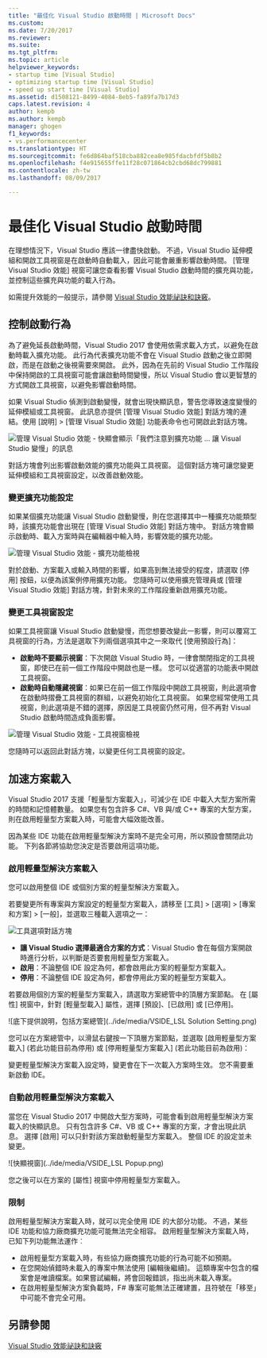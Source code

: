 ```yaml
---
title: "最佳化 Visual Studio 啟動時間 | Microsoft Docs"
ms.custom: 
ms.date: 7/20/2017
ms.reviewer: 
ms.suite: 
ms.tgt_pltfrm: 
ms.topic: article
helpviewer_keywords:
- startup time [Visual Studio]
- optimizing startup time [Visual Studio]
- speed up start time [Visual Studio]
ms.assetid: d1508121-8499-4084-8eb5-fa89fa7b17d3
caps.latest.revision: 4
author: kempb
ms.author: kempb
manager: ghogen
f1_keywords:
- vs.performancecenter
ms.translationtype: HT
ms.sourcegitcommit: fe6d864baf518cba882cea8e985fdacbfdf5b8b2
ms.openlocfilehash: f4e915655ffe11f28c071864cb2cbd68dc799881
ms.contentlocale: zh-tw
ms.lasthandoff: 08/09/2017

---
```


# <a name="optimize-visual-studio-startup-time"></a>最佳化 Visual Studio 啟動時間
在理想情況下，Visual Studio 應該一律盡快啟動。 不過，Visual Studio 延伸模組和開啟工具視窗是在啟動時自動載入，因此可能會嚴重影響啟動時間。 [管理 Visual Studio 效能] 視窗可讓您查看影響 Visual Studio 啟動時間的擴充與功能，並控制這些擴充與功能的載入行為。

如需提升效能的一般提示，請參閱 [Visual Studio 效能祕訣和訣竅](../ide/visual-studio-performance-tips-and-tricks.md)。

## <a name="control-startup-behavior"></a>控制啟動行為

為了避免延長啟動時間，Visual Studio 2017 會使用依需求載入方式，以避免在啟動時載入擴充功能。 此行為代表擴充功能不會在 Visual Studio 啟動之後立即開啟，而是在啟動之後視需要來開啟。 此外，因為在先前的 Visual Studio 工作階段中保持開啟的工具視窗可能會讓啟動時間變慢，所以 Visual Studio 會以更智慧的方式開啟工具視窗，以避免影響啟動時間。

如果 Visual Studio 偵測到啟動變慢，就會出現快顯訊息，警告您導致速度變慢的延伸模組或工具視窗。 此訊息亦提供 [管理 Visual Studio 效能] 對話方塊的連結。使用 [說明] > [管理 Visual Studio 效能] 功能表命令也可開啟此對話方塊。

![管理 Visual Studio 效能 - 快顯會顯示「我們注意到擴充功能 ... 讓 Visual Studio 變慢」的訊息](../ide/media/vside_perfdialog_popup.png)

對話方塊會列出影響啟動效能的擴充功能與工具視窗。 這個對話方塊可讓您變更延伸模組和工具視窗設定，以改善啟動效能。

### <a name="change-extension-settings"></a>變更擴充功能設定

如果某個擴充功能讓 Visual Studio 啟動變慢，則在您選擇其中一種擴充功能類型時，該擴充功能會出現在 [管理 Visual Studio 效能] 對話方塊中。 對話方塊會顯示啟動時、載入方案時與在編輯器中輸入時，影響效能的擴充功能。

![管理 Visual Studio 效能 - 擴充功能檢視](../ide/media/vside_perfdialog_extensions.png)

對於啟動、方案載入或輸入時間的影響，如果高到無法接受的程度，請選取 [停用] 按鈕，以便為該案例停用擴充功能。 您隨時可以使用擴充管理員或 [管理 Visual Studio 效能] 對話方塊，針對未來的工作階段重新啟用擴充功能。

### <a name="change-tool-window-settings"></a>變更工具視窗設定

如果工具視窗讓 Visual Studio 啟動變慢，而您想要改變此一影響，則可以覆寫工具視窗的行為，方法是選取下列兩個選項其中之一來取代 [使用預設行為]：

- **啟動時不要顯示視窗**：下次開啟 Visual Studio 時，一律會關閉指定的工具視窗，即使已在前一個工作階段中開啟也是一樣。 您可以從適當的功能表中開啟工具視窗。
- **啟動時自動隱藏視窗**：如果已在前一個工作階段中開啟工具視窗，則此選項會在啟動時摺疊工具視窗的群組，以避免初始化工具視窗。 如果您經常使用工具視窗，則此選項是不錯的選擇，原因是工具視窗仍然可用，但不再對 Visual Studio 啟動時間造成負面影響。

![管理 Visual Studio 效能 - 工具視窗檢視](../ide/media/vside_perfdialog_toolwindows.png)

您隨時可以返回此對話方塊，以變更任何工具視窗的設定。

## <a name="speed-up-solution-load"></a>加速方案載入

Visual Studio 2017 支援「輕量型方案載入」，可減少在 IDE 中載入大型方案所需的時間和記憶體數量。 如果您有包含許多 C#、VB 與/或 C++ 專案的大型方案，則在啟用輕量型方案載入時，可能會大幅效能改善。

因為某些 IDE 功能在啟用輕量型解決方案時不是完全可用，所以預設會關閉此功能。 下列各節將協助您決定是否要啟用這項功能。

### <a name="enable-lightweight-solution-load"></a>啟用輕量型解決方案載入

您可以啟用整個 IDE 或個別方案的輕量型解決方案載入。

若要變更所有專案與方案設定的輕量型方案載入，請移至 [工具] > [選項] > [專案和方案] > [一般]，並選取三種載入選項之一：

![工具選項對話方塊](../ide/media/VSIDE_LightweightSolutionLoad.png)

- **讓 Visual Studio 選擇最適合方案的方式**：Visual Studio 會在每個方案開啟時進行分析，以判斷是否要套用輕量型方案載入。 
- **啟用**：不論整個 IDE 設定為何，都會啟用此方案的輕量型方案載入。
- **停用**：不論整個 IDE 設定為何，都會停用此方案的輕量型方案載入。

若要啟用個別方案的輕量型方案載入，請選取方案總管中的頂層方案節點。 在 [屬性] 視窗中，針對 [輕量型載入] 屬性，選擇 [預設]、[已啟用] 或 [已停用]。

![底下提供說明，包括方案總管](../ide/media/VSIDE_LSL Solution Setting.png)

您可以在方案總管中，以滑鼠右鍵按一下頂層方案節點，並選取 [啟用輕量型方案載入] (若此功能目前為停用) 或 [停用輕量型方案載入] (若此功能目前為啟用)：

變更輕量型解決方案載入設定時，變更會在下一次載入方案時生效。 您不需要重新啟動 IDE。

### <a name="automatically-enable-lightweight-solution-load"></a>自動啟用輕量型解決方案載入

當您在 Visual Studio 2017 中開啟大型方案時，可能會看到啟用輕量型解決方案載入的快顯訊息。 只有包含許多 C#、VB 或 C++ 專案的方案，才會出現此訊息。 選擇 [啟用] 可以只針對該方案啟動輕量型方案載入。 整個 IDE 的設定並未變更。

![快顯視窗](../ide/media/VSIDE_LSL Popup.png)

您之後可以在方案的 [屬性] 視窗中停用輕量型方案載入。

### <a name="limitations"></a>限制

啟用輕量型解決方案載入時，就可以完全使用 IDE 的大部分功能。 不過，某些 IDE 功能和協力廠商擴充功能可能無法完全相容。  啟用輕量型解決方案載入時，已知下列功能無法運作︰

- 啟用輕量型方案載入時，有些協力廠商擴充功能的行為可能不如預期。
- 在您開始偵錯時未載入的專案中無法使用 [編輯後繼續]。 這類專案中包含的檔案會是唯讀檔案。如果嘗試編輯，將會回報錯誤，指出尚未載入專案。
- 在啟用輕量型解決方案負載時，F# 專案可能無法正確建置，且符號在「移至」中可能不會完全可用。

## <a name="see-also"></a>另請參閱
[Visual Studio 效能祕訣和訣竅](../ide/visual-studio-performance-tips-and-tricks.md)

